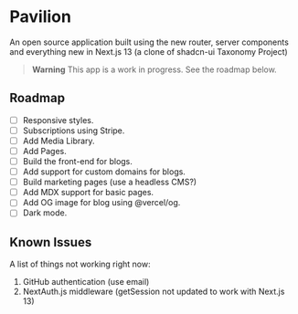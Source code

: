 # Pavilion

An open source application built using the new router, server components and everything new in Next.js 13 (a clone of shadcn-ui Taxonomy Project)

> **Warning**
> This app is a work in progress. 
> See the roadmap below.



## Roadmap

- [ ] Responsive styles.
- [ ] Subscriptions using Stripe.
- [ ] Add Media Library.
- [ ] Add Pages.
- [ ] Build the front-end for blogs.
- [ ] Add support for custom domains for blogs.
- [ ] Build marketing pages (use a headless CMS?)
- [ ] Add MDX support for basic pages.
- [ ] Add OG image for blog using @vercel/og.
- [ ] Dark mode.

## Known Issues

A list of things not working right now:

1. GitHub authentication (use email)
2. NextAuth.js middleware (getSession not updated to work with Next.js 13)